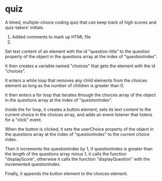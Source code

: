 # quiz
A timed, multiple-choice coding quiz that can keep track of high scores and quiz-takers' initials.

1. Added comments to mark up HTML file
2. 

Set text content of an element with the id "question-title" to the question property of the object in the questions array at the index of "questionIndex".

It then creates a variable named "choices" that gets the element with the id "choices".

It enters a while loop that removes any child elements from the choices element as long as the number of children is greater than 0.

It then enters a for loop that iterates through the choices array of the object in the questions array at the index of "questionIndex".

Inside the for loop, it creates a button element, sets its text content to the current choice in the choices array, and adds an event listener that listens for a "click" event.

When the button is clicked, it sets the userChoice property of the object in the questions array at the index of "questionIndex" to the current choice index.

Then it increments the questionIndex by 1, if questionIndex is greater than the length of the questions array minus 1, it calls the function "displayScore", otherwise it calls the function "displayQuestion" with the incremented questionIndex.

Finally, it appends the button element to the choices element.